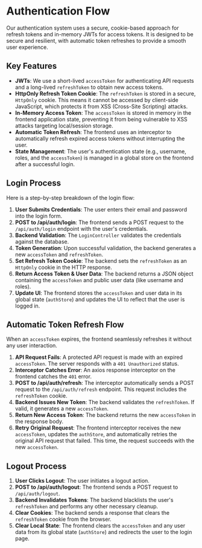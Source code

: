 # Authentication Flow

Our authentication system uses a secure, cookie-based approach for refresh tokens and in-memory JWTs for access tokens. It is designed to be secure and resilient, with automatic token refreshes to provide a smooth user experience.

## Key Features

*   **JWTs**: We use a short-lived `accessToken` for authenticating API requests and a long-lived `refreshToken` to obtain new access tokens.
*   **HttpOnly Refresh Token Cookie**: The `refreshToken` is stored in a secure, `HttpOnly` cookie. This means it cannot be accessed by client-side JavaScript, which protects it from XSS (Cross-Site Scripting) attacks.
*   **In-Memory Access Token**: The `accessToken` is stored in memory in the frontend application state, preventing it from being vulnerable to XSS attacks targeting local/session storage.
*   **Automatic Token Refresh**: The frontend uses an interceptor to automatically refresh expired access tokens without interrupting the user.
*   **State Management**: The user's authentication state (e.g., username, roles, and the `accessToken`) is managed in a global store on the frontend after a successful login.

## Login Process

Here is a step-by-step breakdown of the login flow:

1.  **User Submits Credentials**: The user enters their email and password into the login form.
2.  **POST to /api/auth/login**: The frontend sends a POST request to the `/api/auth/login` endpoint with the user's credentials.
3.  **Backend Validation**: The `LoginController` validates the credentials against the database.
4.  **Token Generation**: Upon successful validation, the backend generates a new `accessToken` and `refreshToken`.
5.  **Set Refresh Token Cookie**: The backend sets the `refreshToken` as an `HttpOnly` cookie in the HTTP response.
6.  **Return Access Token & User Data**: The backend returns a JSON object containing the `accessToken` and public user data (like username and roles).
7.  **Update UI**: The frontend stores the `accessToken` and user data in its global state (`authStore`) and updates the UI to reflect that the user is logged in.

## Automatic Token Refresh Flow

When an `accessToken` expires, the frontend seamlessly refreshes it without any user interaction.

1.  **API Request Fails**: A protected API request is made with an expired `accessToken`. The server responds with a `401 Unauthorized` status.
2.  **Interceptor Catches Error**: An axios response interceptor on the frontend catches the `401` error.
3.  **POST to /api/auth/refresh**: The interceptor automatically sends a POST request to the `/api/auth/refresh` endpoint. This request includes the `refreshToken` cookie.
4.  **Backend Issues New Token**: The backend validates the `refreshToken`. If valid, it generates a new `accessToken`.
5.  **Return New Access Token**: The backend returns the new `accessToken` in the response body.
6.  **Retry Original Request**: The frontend interceptor receives the new `accessToken`, updates the `authStore`, and automatically retries the original API request that failed. This time, the request succeeds with the new `accessToken`.

## Logout Process

1.  **User Clicks Logout**: The user initiates a logout action.
2.  **POST to /api/auth/logout**: The frontend sends a POST request to `/api/auth/logout`.
3.  **Backend Invalidates Tokens**: The backend blacklists the user's `refreshToken` and performs any other necessary cleanup.
4.  **Clear Cookies**: The backend sends a response that clears the `refreshToken` cookie from the browser.
5.  **Clear Local State**: The frontend clears the `accessToken` and any user data from its global state (`authStore`) and redirects the user to the login page.
